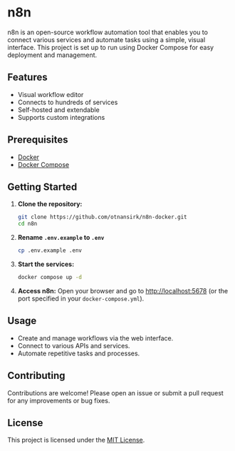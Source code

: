 # n8n

n8n is an open-source workflow automation tool that enables you to connect various services and automate tasks using a simple, visual interface. This project is set up to run using Docker Compose for easy deployment and management.

## Features
- Visual workflow editor
- Connects to hundreds of services
- Self-hosted and extendable
- Supports custom integrations

## Prerequisites
- [Docker](https://www.docker.com/get-started)
- [Docker Compose](https://docs.docker.com/compose/)

## Getting Started

1. **Clone the repository:**
   ```bash
   git clone https://github.com/otnansirk/n8n-docker.git
   cd n8n
   ```

2. **Rename `.env.example` to `.env`**
   ```bash
   cp .env.example .env
   ```

3. **Start the services:**
   ```bash
   docker compose up -d
   ```

4. **Access n8n:**
   Open your browser and go to [http://localhost:5678](http://localhost:5678) (or the port specified in your `docker-compose.yml`).

## Usage
- Create and manage workflows via the web interface.
- Connect to various APIs and services.
- Automate repetitive tasks and processes.

## Contributing
Contributions are welcome! Please open an issue or submit a pull request for any improvements or bug fixes.

## License
This project is licensed under the [MIT License](LICENSE).
